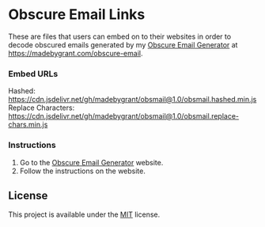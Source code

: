 # Obscure Email Links
These are files that users can embed on to their websites in order to decode obscured emails generated by my [Obscure Email Generator](https://madebygrant.com/obscure-email/ "Obscure Email Generator") at <https://madebygrant.com/obscure-email>.

### Embed URLs
Hashed: https://cdn.jsdelivr.net/gh/madebygrant/obsmail@1.0/obsmail.hashed.min.js \
Replace Characters: https://cdn.jsdelivr.net/gh/madebygrant/obsmail@1.0/obsmail.replace-chars.min.js

### Instructions
1. Go to the [Obscure Email Generator](https://madebygrant.com/obscure-email/ "Obscure Email Generator") website.
2. Follow the instructions on the website.

## License
This project is available under the [MIT](https://opensource.org/licenses/mit-license.php) license.